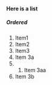 #### Here is a list
##### Ordered
1. Item1
2. Item2
3. Item3
  1. Item 3a  
  2.  1. Item 3aa
  3. Item 3b
